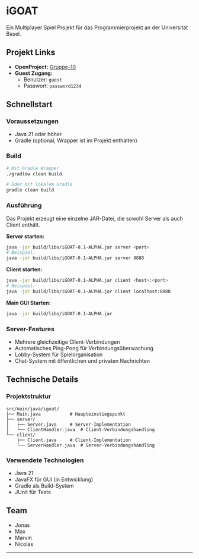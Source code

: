 # iGOAT

Ein Multiplayer Spiel Projekt für das Programmierprojekt an der Universität Basel.

## Projekt Links

- **OpenProject:** [Gruppe-10](https://openproject.mendes.dev/projects/gruppe-10/)
- **Guest Zugang:**
  - Benutzer: `guest`
  - Passwort: `password1234`

## Schnellstart

### Voraussetzungen

- Java 21 oder höher
- Gradle (optional, Wrapper ist im Projekt enthalten)

### Build

```bash
# Mit Gradle Wrapper
./gradlew clean build

# Oder mit lokalem Gradle
gradle clean build
```

### Ausführung

Das Projekt erzeugt eine einzelne JAR-Datei, die sowohl Server als auch Client enthält.

**Server starten:**
```bash
java -jar build/libs/iGOAT-0.1-ALPHA.jar server <port>
# Beispiel:
java -jar build/libs/iGOAT-0.1-ALPHA.jar server 8888
```

**Client starten:**
```bash
java -jar build/libs/iGOAT-0.1-ALPHA.jar client <host>:<port>
# Beispiel:
java -jar build/libs/iGOAT-0.1-ALPHA.jar client localhost:8888
```

**Main GUI Starten:**
```bash
java -jar build/libs/iGOAT-0.1-ALPHA.jar
```

### Server-Features
- Mehrere gleichzeitige Client-Verbindungen
- Automatisches Ping-Pong für Verbindungsüberwachung
- Lobby-System für Spielorganisation
- Chat-System mit öffentlichen und privaten Nachrichten

## Technische Details

### Projektstruktur
```
src/main/java/igoat/
├── Main.java           # Haupteinstiegspunkt
├── server/            
│   ├── Server.java     # Server-Implementation
│   └── ClientHandler.java  # Client-Verbindungshandling
└── client/
    ├── Client.java     # Client-Implementation
    └── ServerHandler.java  # Server-Verbindungshandling
```

### Verwendete Technologien
- Java 21
- JavaFX für GUI (in Entwicklung)
- Gradle als Build-System
- JUnit für Tests

## Team
- Jonas
- Max
- Marvin
- Nicolas

---
